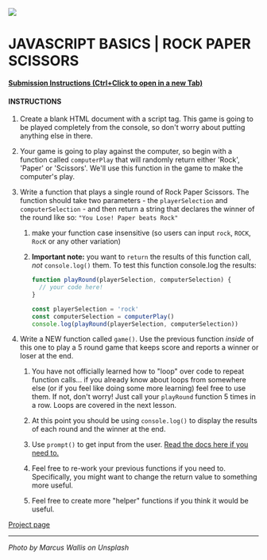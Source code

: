 ![](README.jpg)

# JAVASCRIPT BASICS | ROCK PAPER SCISSORS

[**Submission Instructions (Ctrl+Click to open in a new Tab)**](https://github.com/SocialHackersAcademy/FrontEndCourseExercises/#instructions)

#### INSTRUCTIONS

1. Create a blank HTML document with a script tag.  This game is going to be played
    completely from the console, so don't worry about putting anything else in there.

2. Your game is going to play against the computer, so begin with a function called `computerPlay` that will randomly return either 'Rock', 'Paper' or 'Scissors'.  We'll use this function in the game to make the computer's play.

3. Write a function that plays a single round of Rock Paper Scissors.  The function should take two parameters - the `playerSelection` and `computerSelection` - and then return a string that declares the winner of the round like so: `"You Lose! Paper beats Rock"`

   1. make your function case insensitive (so users can input `rock`, `ROCK`, `RocK` or any other variation)

   2. __Important note:__ you want to `return` the results of this function call, _not_ `console.log()` them.  To test this function console.log the results:

      ```js
      function playRound(playerSelection, computerSelection) {
      	// your code here!
      }

      const playerSelection = 'rock'
      const computerSelection = computerPlay()
      console.log(playRound(playerSelection, computerSelection))
      ```


4. Write a NEW function called `game()`. Use the previous function _inside_ of this one to play a 5 round game that keeps score and reports a winner or loser at the end.

   1. You have not officially learned how to "loop" over code to repeat function calls... if you already know about loops from somewhere else (or if you feel like doing some more learning) feel free to use them.  If not, don't worry! Just call your `playRound` function 5 times in a row.  Loops are covered in the next lesson.

   2. At this point you should be using `console.log()` to display the results of each round and the winner at the end.
   
   3. Use `prompt()` to get input from the user. [Read the docs here if you need to.](https://developer.mozilla.org/en-US/docs/Web/API/Window/prompt)
   
   4. Feel free to re-work your previous functions if you need to.  Specifically, you might want to change the return value to something more useful.
   
   5. Feel free to create more "helper" functions if you think it would be useful.


[Project page](https://athena.socialhackersacademy.org/topic/project-rock-paper-scissors/)

---

_Photo by Marcus Wallis on Unsplash_
